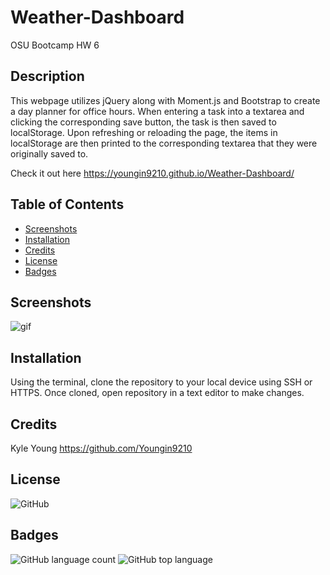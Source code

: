 # Weather-Dashboard

OSU Bootcamp HW 6

## Description

This webpage utilizes jQuery along with Moment.js and Bootstrap to create a day planner for office hours. When entering a task into a textarea and clicking the corresponding save button, the task is then saved to localStorage. Upon refreshing or reloading the page, the items in localStorage are then printed to the corresponding textarea that they were originally saved to.

Check it out here https://youngin9210.github.io/Weather-Dashboard/

## Table of Contents

- [Screenshots](#screenshots)
- [Installation](#installation)
- [Credits](#credits)
- [License](#license)
- [Badges](#badges)

## Screenshots

![gif](assets/images/)

## Installation

Using the terminal, clone the repository to your local device using SSH or HTTPS. Once cloned, open repository in a text editor to make changes.

## Credits

Kyle Young https://github.com/Youngin9210

## License

<img alt="GitHub" src="https://img.shields.io/github/license/youngin9210/Weather-Dashboard">

## Badges

<img alt="GitHub language count" src="https://img.shields.io/github/languages/count/youngin9210/Weather-Dashboard">
<img alt="GitHub top language" src="https://img.shields.io/github/languages/top/youngin9210/Weather-Dashboard">
